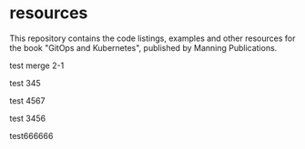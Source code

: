 # resources
This repository contains the code listings, examples and other resources for the book "GitOps and Kubernetes", published by Manning Publications.

test merge 2-1

test 345

test 4567

test 3456

test666666